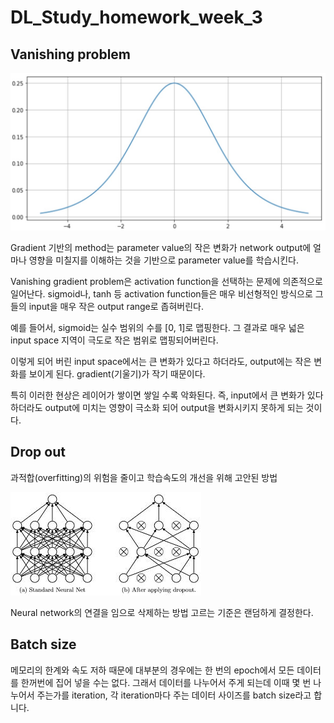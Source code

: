 # DL_Study_homework_week_3

## Vanishing problem

![](2461d386-9f1168f4-8035-485d-9dc9-c5765c49b14e.png)

Gradient 기반의 method는 parameter value의 작은 변화가 network output에 얼마나 영향을 미칠지를 이해하는 것을 기반으로 parameter value를 학습시킨다.

Vanishing gradient problem은 activation function을 선택하는 문제에 의존적으로 일어난다. sigmoid나, tanh 등 activation function들은 매우 비선형적인 방식으로 그들의 input을 매우 작은 output range로 좁혀버린다.

예를 들어서, sigmoid는 실수 범위의 수를 [0, 1]로 맵핑한다. 그 결과로 매우 넓은 input space 지역이 극도로 작은 범위로 맵핑되어버린다.

이렇게 되어 버린 input space에서는 큰 변화가 있다고 하더라도, output에는 작은 변화를 보이게 된다. gradient(기울기)가 작기 때문이다.

특히 이러한 현상은 레이어가 쌓이면 쌓일 수록 악화된다.
즉, input에서 큰 변화가 있다 하더라도 output에 미치는 영향이 극소화 되어 output을 변화시키지 못하게 되는 것이다.

## Drop out

과적합(overfitting)의 위험을 줄이고 학습속도의 개선을 위해 고안된 방법

![](2dce0000-6446f550-5b43-419e-aac5-007c79299d1a.jpg)

Neural network의 연결을 임으로 삭제하는 방법
고르는 기준은 랜덤하게 결정한다.

## Batch size

메모리의 한계와 속도 저하 때문에 대부분의 경우에는 한 번의 epoch에서 모든 데이터를 한꺼번에 집어 넣을 수는 없다. 그래서 데이터를 나누어서 주게 되는데 이때 몇 번 나누어서 주는가를 iteration, 각 iteration마다 주는 데이터 사이즈를 batch size라고 합니다.